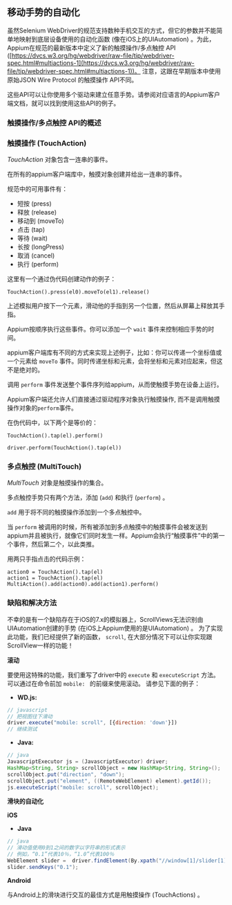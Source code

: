 ## 移动手势的自动化

虽然Selenium WebDriver的规范支持数种手机交互的方式，但它的参数并不能简单地映射到底层设备使用的自动化函数 (像在iOS上的UIAutomation) 。为此，Appium在规范的最新版本中定义了新的触摸操作/多点触控 API
([https://dvcs.w3.org/hg/webdriver/raw-file/tip/webdriver-spec.html#multiactions-1](https://dvcs.w3.org/hg/webdriver/raw-file/tip/webdriver-spec.html#multiactions-1))。
注意，这跟在早期版本中使用原始JSON Wire Protocol 的触摸操作 API不同。

这些API可以让你使用多个驱动来建立任意手势。请参阅对应语言的Appium客户端文档，就可以找到使用这些API的例子。


### 触摸操作/多点触控 API的概述

### 触摸操作 (TouchAction) 

*TouchAction* 对象包含一连串的事件。

在所有的appium客户端库中，触摸对象创建并给出一连串的事件。

规范中的可用事件有：
 * 短按 (press) 
 * 释放 (release) 
 * 移动到 (moveTo) 
 * 点击 (tap) 
 * 等待 (wait) 
 * 长按 (longPress) 
 * 取消 (cancel) 
 * 执行 (perform) 

这里有一个通过伪代码创建动作的例子：

```center
TouchAction().press(el0).moveTo(el1).release()
```

上述模拟用户按下一个元素，滑动他的手指到另一个位置，然后从屏幕上释放其手指。

Appium按顺序执行这些事件。你可以添加一个 `wait` 事件来控制相应手势的时间。

appium客户端库有不同的方式来实现上述例子，比如：你可以传递一个坐标值或一个元素给 `moveTo` 事件。同时传递坐标和元素，会将坐标和元素对应起来，但这不是绝对的。


调用 `perform` 事件发送整个事件序列给appium，从而使触摸手势在设备上运行。

Appium客户端还允许人们直接通过驱动程序对象执行触摸操作, 而不是调用触摸操作对象的`perform`事件。


在伪代码中，以下两个是等价的：

```center
TouchAction().tap(el).perform()

driver.perform(TouchAction().tap(el))
```

### 多点触控 (MultiTouch) 

*MultiTouch* 对象是触摸操作的集合。

多点触控手势只有两个方法，添加 (`add`) 和执行 (`perform`) 。

`add` 用于将不同的触摸操作添加到一个多点触控中。

当 `perform` 被调用的时候，所有被添加到多点触摸中的触摸事件会被发送到appium并且被执行，就像它们同时发生一样。Appium会执行“触摸事件”中的第一个事件，然后第二个，以此类推。


用两只手指点击的代码示例：

```center
action0 = TouchAction().tap(el)
action1 = TouchAction().tap(el)
MultiAction().add(action0).add(action1).perform()
```



### 缺陷和解决方法

不幸的是有一个缺陷存在于iOS的7.x的模拟器上，ScrollViews无法识别由UIAutomation创建的手势 (在iOS上Appium使用的是UIAutomation) 。 为了实现此功能，我们已经提供了新的函数， `scroll`, 在大部分情况下可以让你实现跟ScrollView一样的功能！



**滚动**


要使用这特殊的功能，我们重写了driver中的 `execute` 和
`executeScript` 方法。 可以通过在命令前加 `mobile: ` 的前缀来使用滚动。
请参见下面的例子：

* **WD.js:**

```javascript
// javascript
// 把视图往下滑动
driver.execute("mobile: scroll", [{direction: 'down'}])
// 继续测试
```

* **Java:**

```java
// java
JavascriptExecutor js = (JavascriptExecutor) driver;
HashMap<String, String> scrollObject = new HashMap<String, String>();
scrollObject.put("direction", "down");
scrollObject.put("element", ((RemoteWebElement) element).getId());
js.executeScript("mobile: scroll", scrollObject);
```

**滑块的自动化**


**iOS**

 * **Java**

```java
// java
// 滑动值使用0到1之间的数字以字符串的形式表示
// 例如，“0.1”代表10％，“1.0”代表100％
WebElement slider =  driver.findElement(By.xpath("//window[1]/slider[1]"));
slider.sendKeys("0.1");
```

**Android**

与Android上的滑块进行交互的最佳方式是用触摸操作 (TouchActions) 。
